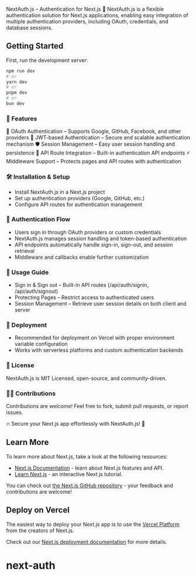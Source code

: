 NextAuth.js – Authentication for Next.js
🚀 NextAuth.js is a flexible authentication solution for Next.js applications, enabling easy integration of multiple authentication providers, including OAuth, credentials, and database sessions.

## Getting Started

First, run the development server:

```bash
npm run dev
# or
yarn dev
# or
pnpm dev
# or
bun dev
```

### 📌 Features

🔑 OAuth Authentication – Supports Google, GitHub, Facebook, and other providers
🔐 JWT-based Authentication – Secure and scalable authentication mechanism
🛡️ Session Management – Easy user session handling and persistence
🎯 API Route Integration – Built-in authentication API endpoints
⚡ Middleware Support – Protects pages and API routes with authentication

### 🛠 Installation & Setup

- Install NextAuth.js in a Next.js project
- Set up authentication providers (Google, GitHub, etc.)
- Configure API routes for authentication management

### 🚀 Authentication Flow

- Users sign in through OAuth providers or custom credentials
- NextAuth.js manages session handling and token-based authentication
- API endpoints automatically handle sign-in, sign-out, and session retrieval
- Middleware and callbacks enable further customization

### 📌 Usage Guide

- Sign in & Sign out – Built-in API routes (/api/auth/signin, /api/auth/signout)
- Protecting Pages – Restrict access to authenticated users
- Session Management – Retrieve user session details on both client and server

### 📌 Deployment

- Recommended for deployment on Vercel with proper environment variable configuration
- Works with serverless platforms and custom authentication backends

### 📜 License

NextAuth.js is MIT Licensed, open-source, and community-driven.

### 👨‍💻 Contributions

Contributions are welcome! Feel free to fork, submit pull requests, or report issues.

🔥 Secure your Next.js app effortlessly with NextAuth.js! 🚀

## Learn More

To learn more about Next.js, take a look at the following resources:

- [Next.js Documentation](https://nextjs.org/docs) - learn about Next.js features and API.
- [Learn Next.js](https://nextjs.org/learn) - an interactive Next.js tutorial.

You can check out [the Next.js GitHub repository](https://github.com/vercel/next.js) - your feedback and contributions are welcome!

## Deploy on Vercel

The easiest way to deploy your Next.js app is to use the [Vercel Platform](https://vercel.com/new?utm_medium=default-template&filter=next.js&utm_source=create-next-app&utm_campaign=create-next-app-readme) from the creators of Next.js.

Check out our [Next.js deployment documentation](https://nextjs.org/docs/app/building-your-application/deploying) for more details.

# next-auth
